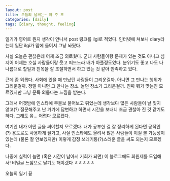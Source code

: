 ```yaml
---
layout: post
title: 오늘의 날씨는~ 아 주 조 
categories: [daily]
tags: [diary, thought, feeling]
---
```

일기가 영어로 뭔지 생각이 안나서 post 링크를 ilgi로 적었다. 인터넷에 쳐보니 diary라는데 일단 ilgi가 맘에 들어서 그냥 놔뒀다.

사실 오늘은 괜찮은데 어제 조금 외로웠다. 군대 사람들이랑 문제가 있는 것도 아니고 심지어 어제는 호실 사람들이랑 웃고 떠드느라 배가 아플정도였다. 분위기도 좋고 나도 나 나름대로 할일과 친목을 잘 조절하면서 하고 있는 것 같아 만족하고 있다.

근데 좀 외롭다. 사회에 있을 때 만났던 사람들이 그리운걸까. 아니면 그 만나는 행위가 그리운걸까. 정말 아니면 그 만나는 장소. 놀던 장소가 그리운걸까. 진짜 뭐가 맞는진 모르겠지만 그냥 문득 외롭다는 느낌을 받는다.

그래서 어젯밤에 인스타에 무물보 물어보고 튀었는데 생각보다 많은 사람들이 날 잊지 않고(?) 질문해주고 난 거기에 답변하고 하면서 시간을 보내니 조금 괜찮아 진 것 같기도 하다. 그래도 음... 어렵다 모르겠다.

여기엔 내가 어떤 글을 써야할지 모르겠다. 내가 공부한 걸 잘 정리하게 된다면 공적인(?) 용도로도 사용하게 될거고, 사실 인스타에도 올려서 많은 사람들이 이걸 볼 가능성이 있는데 (물론 잘 안보겠지만) 이렇게 감정 쓰레기통(?)스러운 글을 써도 되는지 모르겠다.

나중에 실력이 늘면 (혹은 시간이 남아서 기회가 되면) 이 블로그에도 회원제를 도입해서! 비밀글 느낌으로 달기도 해야겠다 ㅎㅎㅎㅎㅎ

오늘의 일기 끝

